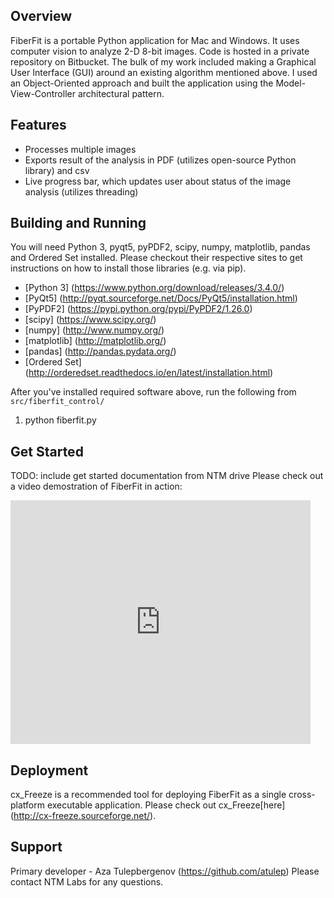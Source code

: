 ## Overview
FiberFit is a portable Python application for Mac and Windows. It uses computer vision to analyze 2-D 8-bit images. Code is hosted in a private repository on Bitbucket. The bulk of my work included making a Graphical User Interface (GUI) around an existing algorithm mentioned above. I used an Object-Oriented approach and built the application using the Model-View-Controller architectural pattern.

## Features
* Processes multiple images
* Exports result of the analysis in PDF (utilizes open-source Python library) and csv
* Live progress bar, which updates user about status of the image analysis (utilizes threading)

## Building and Running
You will need Python 3, pyqt5, pyPDF2, scipy, numpy, matplotlib, pandas and Ordered Set installed. Please checkout 
their respective sites to get instructions on how to install those libraries (e.g. via pip).
* [Python 3] (https://www.python.org/download/releases/3.4.0/)
* [PyQt5] (http://pyqt.sourceforge.net/Docs/PyQt5/installation.html)
* [PyPDF2] (https://pypi.python.org/pypi/PyPDF2/1.26.0)
* [scipy] (https://www.scipy.org/) 
* [numpy] (http://www.numpy.org/)
* [matplotlib] (http://matplotlib.org/)
* [pandas] (http://pandas.pydata.org/)
* [Ordered Set] (http://orderedset.readthedocs.io/en/latest/installation.html)

After you've installed required software above, run the following from ```src/fiberfit_control/```
 1. python fiberfit.py

## Get Started
TODO: include get started documentation from NTM drive
Please check out a video demostration of FiberFit in action:
<iframe  title="FiberFit demo" width="480" height="390" src="https://www.youtube.com/watch?v=ZIm1AxTubYo" frameborder="0" allowfullscreen></iframe> 

## Deployment
cx_Freeze is a recommended tool for deploying FiberFit as a single cross-platform executable application. 
Please check out cx_Freeze[here] (http://cx-freeze.sourceforge.net/).

## Support
Primary developer - Aza Tulepbergenov (https://github.com/atulep)
Please contact NTM Labs for any questions.

